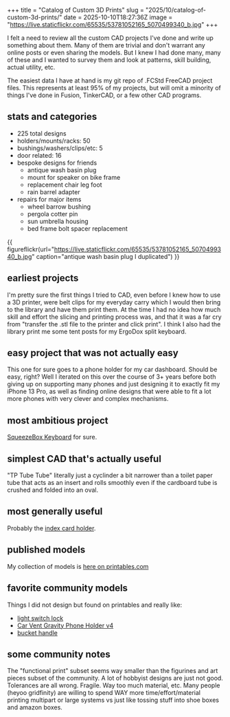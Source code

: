 +++
title = "Catalog of Custom 3D Prints"
slug = "2025/10/catalog-of-custom-3d-prints/"
date = 2025-10-10T18:27:36Z
image = "https://live.staticflickr.com/65535/53781052165_5070499340_b.jpg"
+++

I felt a need to review all the custom CAD projects I've done and write up something about them. Many of them are trivial and don't warrant any online posts or even sharing the models. But I knew I had done many, many of these and I wanted to survey them and look at patterns, skill building, actual utility, etc.

The easiest data I have at hand is my git repo of .FCStd FreeCAD project files. This represents at least 95% of my projects, but will omit a minority of things I've done in Fusion, TinkerCAD, or a few other CAD programs.

## stats and categories

- 225 total designs
- holders/mounts/racks: 50
- bushings/washers/clips/etc: 5
- door related: 16
- bespoke designs for friends
  - antique wash basin plug
  - mount for speaker on bike frame
  - replacement chair leg foot
  - rain barrel adapter
- repairs for major items
  - wheel barrow bushing
  - pergola cotter pin
  - sun umbrella housing
  - bed frame bolt spacer replacement

{{ figureflickr(url="https://live.staticflickr.com/65535/53781052165_5070499340_b.jpg" caption="antique wash basin plug I duplicated") }}

## earliest projects

I'm pretty sure the first things I tried to CAD, even before I knew how to use a 3D printer, were belt clips for my everyday carry which I would then bring to the library and have them print them. At the time I had no idea how much skill and effort the slicing and printing process was, and that it was a far cry from "transfer the .stl file to the printer and click print". I think I also had the library print me some tent posts for my ErgoDox split keyboard.

## easy project that was not actually easy

This one for sure goes to a phone holder for my car dashboard. Should be easy, right? Well I iterated on this over the course of 3+ years before both giving up on supporting many phones and just designing it to exactly fit my iPhone 13 Pro, as well as finding online designs that were able to fit a lot more phones with very clever and complex mechanisms.

## most ambitious project

[SqueezeBox Keyboard](/problog/2022/01/squeezebox-keyboard-v2112/) for sure.

## simplest CAD that's actually useful

"TP Tube Tube" literally just a cyclinder a bit narrower than a toilet paper tube that acts as an insert and rolls smoothly even if the cardboard tube is crushed and folded into an oval.

## most generally useful

Probably the [index card holder](https://www.printables.com/model/1133532-index-card-case-v2).

## published models

My collection of models is [here on printables.com](https://www.printables.com/@focusaurus_121068/models?ordering=makes)

## favorite community models

Things I did not design but found on printables and really like:

- [light switch lock](https://www.printables.com/model/25128-light-switch-lock)
- [Car Vent Gravity Phone Holder v4](https://www.printables.com/model/104758-car-vent-gravity-phone-holder-v4)
- [bucket handle](https://www.printables.com/model/110502-better-bucket-handle-grip-no-screws)

## some community notes

The "functional print" subset seems way smaller than the figurines and art pieces subset of the community. A lot of hobbyist designs are just not good. Tolerances are all wrong. Fragile. Way too much material, etc. Many people (heyoo gridfinity) are willing to spend WAY more time/effort/material printing multipart or large systems vs just like tossing stuff into shoe boxes and amazon boxes.
